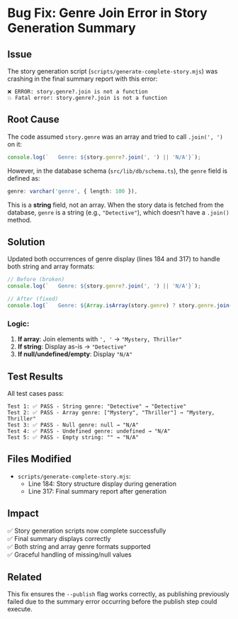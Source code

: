 # Bug Fix: Genre Join Error in Story Generation Summary

## Issue

The story generation script (`scripts/generate-complete-story.mjs`) was crashing in the final summary report with this error:

```
❌ ERROR: story.genre?.join is not a function
💥 Fatal error: story.genre?.join is not a function
```

## Root Cause

The code assumed `story.genre` was an array and tried to call `.join(', ')` on it:

```javascript
console.log(`   Genre: ${story.genre?.join(', ') || 'N/A'}`);
```

However, in the database schema (`src/lib/db/schema.ts`), the `genre` field is defined as:

```typescript
genre: varchar('genre', { length: 100 }),
```

This is a **string** field, not an array. When the story data is fetched from the database, `genre` is a string (e.g., `"Detective"`), which doesn't have a `.join()` method.

## Solution

Updated both occurrences of genre display (lines 184 and 317) to handle both string and array formats:

```javascript
// Before (broken)
console.log(`   Genre: ${story.genre?.join(', ') || 'N/A'}`);

// After (fixed)
console.log(`   Genre: ${Array.isArray(story.genre) ? story.genre.join(', ') : (story.genre || 'N/A')}`);
```

### Logic:
1. **If array**: Join elements with `', '` → `"Mystery, Thriller"`
2. **If string**: Display as-is → `"Detective"`
3. **If null/undefined/empty**: Display `"N/A"`

## Test Results

All test cases pass:

```
Test 1: ✅ PASS - String genre: "Detective" → "Detective"
Test 2: ✅ PASS - Array genre: ["Mystery", "Thriller"] → "Mystery, Thriller"
Test 3: ✅ PASS - Null genre: null → "N/A"
Test 4: ✅ PASS - Undefined genre: undefined → "N/A"
Test 5: ✅ PASS - Empty string: "" → "N/A"
```

## Files Modified

- `scripts/generate-complete-story.mjs`:
  - Line 184: Story structure display during generation
  - Line 317: Final summary report after generation

## Impact

✅ Story generation scripts now complete successfully  
✅ Final summary displays correctly  
✅ Both string and array genre formats supported  
✅ Graceful handling of missing/null values  

## Related

This fix ensures the `--publish` flag works correctly, as publishing previously failed due to the summary error occurring before the publish step could execute.
